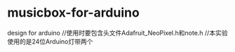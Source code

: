 # musicbox-for-arduino
design for arduino
//使用时要包含头文件Adafruit_NeoPixel.h和note.h
//本实验使用的是24位Arduino灯带两个
